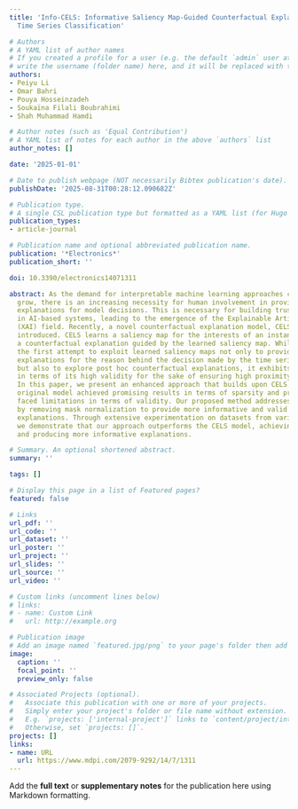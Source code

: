 ```yaml
---
title: 'Info-CELS: Informative Saliency Map-Guided Counterfactual Explanation for
  Time Series Classification'

# Authors
# A YAML list of author names
# If you created a profile for a user (e.g. the default `admin` user at `content/authors/admin/`), 
# write the username (folder name) here, and it will be replaced with their full name and linked to their profile.
authors:
- Peiyu Li
- Omar Bahri
- Pouya Hosseinzadeh
- Soukaïna Filali Boubrahimi
- Shah Muhammad Hamdi

# Author notes (such as 'Equal Contribution')
# A YAML list of notes for each author in the above `authors` list
author_notes: []

date: '2025-01-01'

# Date to publish webpage (NOT necessarily Bibtex publication's date).
publishDate: '2025-08-31T00:28:12.090682Z'

# Publication type.
# A single CSL publication type but formatted as a YAML list (for Hugo requirements).
publication_types:
- article-journal

# Publication name and optional abbreviated publication name.
publication: '*Electronics*'
publication_short: ''

doi: 10.3390/electronics14071311

abstract: As the demand for interpretable machine learning approaches continues to
  grow, there is an increasing necessity for human involvement in providing informative
  explanations for model decisions. This is necessary for building trust and transparency
  in AI-based systems, leading to the emergence of the Explainable Artificial Intelligence
  (XAI) field. Recently, a novel counterfactual explanation model, CELS, has been
  introduced. CELS learns a saliency map for the interests of an instance and generates
  a counterfactual explanation guided by the learned saliency map. While CELS represents
  the first attempt to exploit learned saliency maps not only to provide intuitive
  explanations for the reason behind the decision made by the time series classifier
  but also to explore post hoc counterfactual explanations, it exhibits limitations
  in terms of its high validity for the sake of ensuring high proximity and sparsity.
  In this paper, we present an enhanced approach that builds upon CELS. While the
  original model achieved promising results in terms of sparsity and proximity, it
  faced limitations in terms of validity. Our proposed method addresses this limitation
  by removing mask normalization to provide more informative and valid counterfactual
  explanations. Through extensive experimentation on datasets from various domains,
  we demonstrate that our approach outperforms the CELS model, achieving higher validity
  and producing more informative explanations.

# Summary. An optional shortened abstract.
summary: ''

tags: []

# Display this page in a list of Featured pages?
featured: false

# Links
url_pdf: ''
url_code: ''
url_dataset: ''
url_poster: ''
url_project: ''
url_slides: ''
url_source: ''
url_video: ''

# Custom links (uncomment lines below)
# links:
# - name: Custom Link
#   url: http://example.org

# Publication image
# Add an image named `featured.jpg/png` to your page's folder then add a caption below.
image:
  caption: ''
  focal_point: ''
  preview_only: false

# Associated Projects (optional).
#   Associate this publication with one or more of your projects.
#   Simply enter your project's folder or file name without extension.
#   E.g. `projects: ['internal-project']` links to `content/project/internal-project/index.md`.
#   Otherwise, set `projects: []`.
projects: []
links:
- name: URL
  url: https://www.mdpi.com/2079-9292/14/7/1311
---
```


Add the **full text** or **supplementary notes** for the publication here using Markdown formatting.
